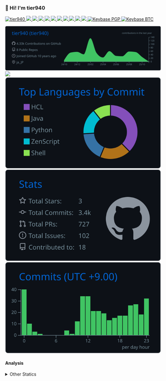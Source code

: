 ### 👋 Hi! I'm tier940

<p align="left"> 
  <a href="https://github.com/tier940/tier940/">
    <img src="https://komarev.com/ghpvc/?username=tier940" alt="tier940" />
  </a>
  <a href="http://twitter.com/tier940">
    <img height="20" src="https://img.shields.io/twitter/follow/tier940?label=Twitter&logo=twitter&style=flat" />
  </a>
  <a href="https://github.com/tier940">
    <img height="20" src="https://img.shields.io/github/followers/tier940?label=follow&logo=github&style=flat" />
  </a>
  <a href="https://www.reddit.com/user/tier940">
    <img height="20" src="https://img.shields.io/reddit/user-karma/combined/tier940?label=Reddit&logo=reddit&style=flat" />
  </a>
  <a href="https://stackoverflow.com/users/17317833/tier940">
    <img height="20" src="https://img.shields.io/stackexchange/stackoverflow/r/17317833?label=StackOverflow&logo=stack-overflow&style=flat" />
  </a>
  <a href="https://zenn.dev/tier940">
    <img height="20" src="https://zenn.badge.nikaera.com/s/tier940/likes" />
  </a>
  <a href="https://zenn.dev/tier940">
    <img height="20" src="https://zenn.badge.nikaera.com/s/tier940/followers" />
  </a>
  <a href="https://zenn.dev/tier940">
    <img height="20" src="https://zenn.badge.nikaera.com/s/tier940/articles" />
  </a>
  <a href="http://qiita.com/tier940">
    <img height="20" src="https://qiita-badge.apiapi.app/s/tier940/posts.svg" />
  </a>
  <a href="http://qiita.com/tier940">
    <img height="20" src="https://qiita-badge.apiapi.app/s/tier940/contributions.svg" />
  </a>
  <a href="https://github.com/tier940/tier940/">
    <img height="20" src="https://github.com/tier940/tier940/actions/workflows/main.yml/badge.svg" />
  </a>
  <a href="https://keybase.io/tier940">
    <img alt="Keybase PGP" src="https://img.shields.io/keybase/pgp/tier940">
  </a>
  <a href="https://keybase.io/tier940">
    <img alt="Keybase BTC" src="https://img.shields.io/keybase/btc/tier940">
  </a>
</p>

[![](https://raw.githubusercontent.com/tier940/tier940/main/profile-summary-card-output/github_dark/0-profile-details.svg)](https://github.com/vn7n24fzkq/github-profile-summary-cards)
[![](https://raw.githubusercontent.com/tier940/tier940/main/profile-summary-card-output/github_dark/1-repos-per-language.svg)](https://github.com/vn7n24fzkq/github-profile-summary-cards) [![](https://raw.githubusercontent.com/tier940/tier940/main/profile-summary-card-output/github_dark/2-most-commit-language.svg)](https://github.com/vn7n24fzkq/github-profile-summary-cards)
[![](https://raw.githubusercontent.com/tier940/tier940/main/profile-summary-card-output/github_dark/3-stats.svg)](https://github.com/vn7n24fzkq/github-profile-summary-cards) [![](https://raw.githubusercontent.com/tier940/tier940/main/profile-summary-card-output/github_dark/4-productive-time.svg)](https://github.com/vn7n24fzkq/github-profile-summary-cards)


#### Analysis
<!-- <img height="150" src="https://github.com/tier940/tier940/blob/master/images/stat.svg" alt="Alternative Text"/> -->

<details>
  <summary>Other Statics</summary>
  <!--START_SECTION:waka-->
![Code Time](http://img.shields.io/badge/Code%20Time-3%2C196%20hrs%2039%20mins-blue)

**🐱 My GitHub Data** 

> 📦 23.3 kB Used in GitHub's Storage 
 > 
> 💼 Opted to Hire
 > 
> 📜 11 Public Repositories 
 > 
> 🔑 2 Private Repositories 
 > 
**I'm an Early 🐤** 

```text
🌞 Morning                1600 commits        ████░░░░░░░░░░░░░░░░░░░░░   15.51 % 
🌆 Daytime                3801 commits        █████████░░░░░░░░░░░░░░░░   36.85 % 
🌃 Evening                3823 commits        █████████░░░░░░░░░░░░░░░░   37.06 % 
🌙 Night                  1091 commits        ███░░░░░░░░░░░░░░░░░░░░░░   10.58 % 
```
📅 **I'm Most Productive on Saturday** 

```text
Monday                   992 commits         ██░░░░░░░░░░░░░░░░░░░░░░░   09.62 % 
Tuesday                  1772 commits        ████░░░░░░░░░░░░░░░░░░░░░   17.18 % 
Wednesday                1213 commits        ███░░░░░░░░░░░░░░░░░░░░░░   11.76 % 
Thursday                 1177 commits        ███░░░░░░░░░░░░░░░░░░░░░░   11.41 % 
Friday                   1318 commits        ███░░░░░░░░░░░░░░░░░░░░░░   12.78 % 
Saturday                 2022 commits        █████░░░░░░░░░░░░░░░░░░░░   19.60 % 
Sunday                   1821 commits        ████░░░░░░░░░░░░░░░░░░░░░   17.65 % 
```


📊 **This Week I Spent My Time On** 

```text
🕑︎ Time Zone: Asia/Tokyo

💬 Programming Languages: 
Other                    29 hrs 4 mins       ██████████████████░░░░░░░   73.62 % 
JSON                     2 hrs 49 mins       ██░░░░░░░░░░░░░░░░░░░░░░░   07.14 % 
Java                     2 hrs 42 mins       ██░░░░░░░░░░░░░░░░░░░░░░░   06.84 % 
Python                   2 hrs 37 mins       ██░░░░░░░░░░░░░░░░░░░░░░░   06.65 % 
Docker                   46 mins             ░░░░░░░░░░░░░░░░░░░░░░░░░   01.94 % 

🔥 Editors: 
Edge                     26 hrs 16 mins      █████████████████░░░░░░░░   66.51 % 
VS Code                  11 hrs 19 mins      ███████░░░░░░░░░░░░░░░░░░   28.67 % 
Intellijidea             1 hr 54 mins        █░░░░░░░░░░░░░░░░░░░░░░░░   04.82 % 

💻 Operating System: 
Windows                  32 hrs 8 mins       ████████████████████░░░░░   81.38 % 
Linux                    7 hrs 21 mins       █████░░░░░░░░░░░░░░░░░░░░   18.62 % 
```

**I Mostly Code in Java** 

```text
Java                     14 repos            ███████████░░░░░░░░░░░░░░   45.16 % 
ZenScript                3 repos             ██░░░░░░░░░░░░░░░░░░░░░░░   09.68 % 
HTML                     2 repos             ██░░░░░░░░░░░░░░░░░░░░░░░   06.45 % 
Shell                    2 repos             ██░░░░░░░░░░░░░░░░░░░░░░░   06.45 % 
Dockerfile               1 repo              █░░░░░░░░░░░░░░░░░░░░░░░░   03.23 % 
```



**Timeline**

![Lines of Code chart](https://raw.githubusercontent.com/tier940/tier940/main/assets/bar_graph.png)


 Last Updated on 05/02/2024 00:14:04 UTC
<!--END_SECTION:waka-->
</details>
